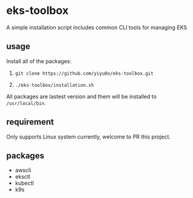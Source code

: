 # eks-toolbox

A simple installation script includes common CLI tools for managing EKS

## usage

Install all of the packages:

1. `git clone https://github.com/yiyu0x/eks-toolbox.git`

2. `./eks-toolbox/installation.sh`

All packages are lastest version and them will be installed to `/usr/local/bin`.

## requirement

Only supports Linux system currently, welcome to PR this project.

## packages

- awscli
- eksctl
- kubectl
- k9s
